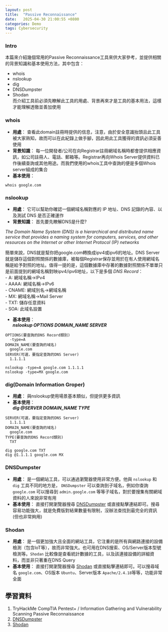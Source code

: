 ```yaml
---
layout: post
title:  "Passive Reconnaissance"
date:   2025-04-30 21:00:55 +0800
categories: Demo
tags: Cybersecurity
---
```

<html>
<body>
<div markdown="block" style="margin-top: 10px">
    
### Intro
本篇來介紹幾個常用的Passive Reconnaissance工具來供大家參考，並提供相關的背景知識和基本使用方法，其中包含：
- whois
- nslookup
- dig
- DNSDumpster
- Shodan  
而介紹工具前必須先瞭解此工具的用處、背景再來才是工具的基本用法，這樣才能理解透徹並善加使用  


### whois
- **用處**： 查看此domain註冊時提供的信息，注意，由於安全意識抬頭且此工具被大家熟知，故而可以在此紀錄上做手腳，因此用此工具獲得的資訊必須妥善使用
- **背景知識**： 每一位開發者/公司在向Registrar註冊網域名稱時都會提供相應資訊，如公司註冊人、電話、郵箱等。Registrar再向Whois Server提供資料已作後續查詢或其他用途。而我們使用的whois工具中查詢的便是多個Whois server組成的集合
- **基本使用**：
```
whois google.com
```

  
### nslookup
- **用處**： 它可以幫助你確認一個網域名稱對應的 IP 地址、DNS 記錄的內容、以及測試 DNS 是否正確運作
- **背景知識**： 首先要先瞭解DNS是什麼?

*The Domain Name System (DNS) is a hierarchical and distributed name service that provides a naming system for computers, services, and other resources on the Internet or other Internet Protocol (IP) networks* 
  
簡單來說，DNS就是幫你把google.com轉換成ipv4或ipv6的地址。DNS Server就是儲存這個對照關係的數據庫，被每個Registrar保存並用於在有人使用網域名稱是給予對照的地址。值得一提的是，這個數據庫中存著的數據對照關係不單單只是前面提到的網域名稱對映ipv4/ipv6地址，以下是多個 *DNS Record*：  
    - A: 網域名稱->IPv4  
    - AAAA: 網域名稱->IPv6  
    - CNAME: 網域別名->網域名稱  
    - MX: 網域名稱->Mail Server  
    - TXT: 儲存任意資料  
    - SOA: 此域名設置  

- **基本使用**：  
***nslookup OPTIONS DOMAIN_NAME SERVER***   

```
OPTIONS(要查詢的DNS Record類別)
  -type=A
DOMAIN_NAME(要查詢的域名)
  google.com
SERVER(可選，要指定查詢的DNS Server)
  1.1.1.1

nslookup -type=A google.com 1.1.1.1
nslookup -type=MX google.com
```  
  

### dig(Domain Information Groper)
- **用處**： 與nslookup使用場景基本類似，但提供更多資訊
- **基本使用**：  
***dig @SERVER DOMAIN_NAME TYPE***  

```
SERVER(可選，要指定查詢的DNS Server)
  1.1.1.1
DOMAIN_NAME(要查詢的域名)
  google.com
TYPE(要查詢的DNS Record類別)
  TXT

dig google.com TXT
dig @1.1.1.1 google.com MX
```
 

### DNSDumpster
- **用處**： 是一個網站工具，可以通過瀏覽器使用非常方便。他與 `nslookup` 和 `dig` 工具不同的地方是， `DNSDumpster` 可以查詢到子域名，例如你查詢 `google.com` 可以搜尋到 `admin.google.com` 等等子域名，對於要搜集有關網域資料的人來說非常有用 
- **基本使用**：
直接打開瀏覽器搜尋 [DNSDumpster](https://dnsdumpster.com/) 或直接點擊連結即可。搜尋容易功能強大，就是免費版對結果數量有限制，沒辦法查找到最完全的資訊(但也非常夠用)
  
   

### Shodan
- **用處**： 是一個更加強大且全面的網站工具，它注重的是所有與網路連接的設備檢測（包含IoT等），故而非常強大。也可用在DNS搜索、OS/Server版本型號檢測等。`Shodan` 比較像是查看統計數據的工具，以及該連接設備的詳細資料，而並非只著重在DNS Query
- **基本使用**：
直接打開瀏覽器搜尋 [Shodan](https://www.shodan.io/) 或直接點擊連結即可。可以搜尋域名 `google.com`、OS版本 `Ubuntu`、Server版本 `Apache/2.4.18`等等，功能非常全面  
  
  

## 學習資料
1. TryHackMe CompTIA Pentest+ / Information Gathering and Vulnerability Scanning
Passive Reconnaissance
2. [DNSDumpster](https://dnsdumpster.com/) 
3. [Shodan](https://www.shodan.io/)

</div>
</body>
</html>
